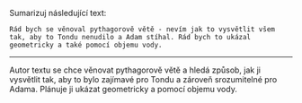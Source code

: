 Sumarizuj následující text:

```
Rád bych se věnoval pythagorově větě - nevím jak to vysvětlit všem tak, aby to Tondu nenudilo a Adam stíhal. Rád bych to ukázal geometricky a také pomocí objemu vody.
```

---

<!-- chatcmpl-749nQk0ZSlouXnCsJWsvpPuUSUYaX -->

Autor textu se chce věnovat pythagorově větě a hledá způsob, jak ji vysvětlit tak, aby to bylo zajímavé pro Tondu a zároveň srozumitelné pro Adama. Plánuje ji ukázat geometricky a pomocí objemu vody.